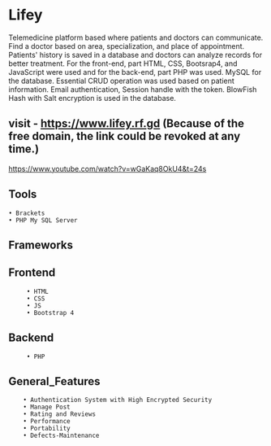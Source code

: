 # Lifey
Telemedicine platform based where patients and doctors can communicate. Find a doctor based on area, specialization, and place of appointment. Patients' history is saved in a database and doctors can analyze records for better treatment. For the front-end, part HTML, CSS, Bootsrap4, and JavaScript were used and for the back-end, part PHP was used. MySQL for the database. Essential CRUD operation was used based on patient information. Email authentication, Session handle with the token. BlowFish Hash with Salt encryption is used in the database.

## visit - https://www.lifey.rf.gd  (Because of the free domain, the link could be revoked at any time.)

https://www.youtube.com/watch?v=wGaKaq8OkU4&t=24s


## Tools
    • Brackets
    • PHP My SQL Server

## Frameworks
   ## Frontend
         • HTML
         • CSS
         • JS
         • Bootstrap 4
   ## Backend
         • PHP


## General_Features
        • Authentication System with High Encrypted Security
        • Manage Post
        • Rating and Reviews
        • Performance
        • Portability
        • Defects-Maintenance
